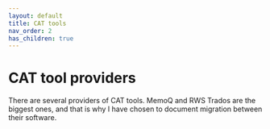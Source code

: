 ```yaml
---
layout: default
title: CAT tools
nav_order: 2
has_children: true
---
```


# CAT tool providers

There are several providers of CAT tools. MemoQ and RWS Trados are the biggest ones, and that is why I have chosen to document migration between their software.
